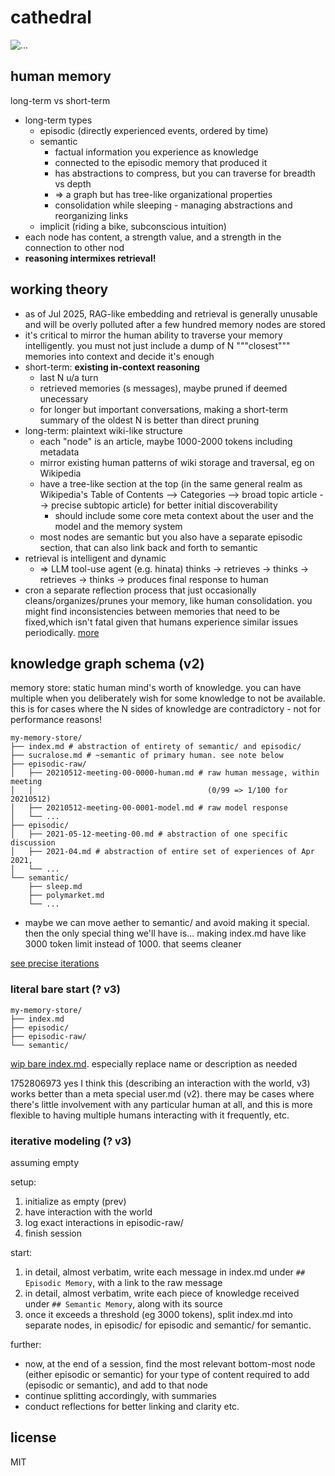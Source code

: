 # cathedral
![...](https://sucralose.moe/static/cathedral.png)

## human memory
long-term vs short-term

- long-term types
	- episodic (directly experienced events, ordered by time)
	- semantic
		- factual information you experience as knowledge
		- connected to the episodic memory that produced it
		- has abstractions to compress, but you can traverse for breadth vs depth
		- => a graph but has tree-like organizational properties
		- consolidation while sleeping - managing abstractions and reorganizing links
	- implicit (riding a bike, subconscious intuition)
- each node has content, a strength value, and a strength in the connection to other nod
- **reasoning intermixes retrieval!**

## working theory
- as of Jul 2025, RAG-like embedding and retrieval is generally unusable and
will be overly polluted after a few hundred memory nodes are stored
- it's critical to mirror the human ability to traverse your memory intelligently. you must not just include a dump of N """closest""" memories into context and decide it's enough
- short-term: **existing in-context reasoning**
	- last N u/a turn
	- retrieved memories (s messages), maybe pruned if deemed unecessary
	- for longer but important conversations, making a short-term summary of the
	oldest N is better than direct pruning
- long-term: plaintext wiki-like structure
	- each "node" is an article, maybe 1000-2000 tokens including metadata
	- mirror existing human patterns of wiki storage and traversal, eg on Wikipedia
	- have a tree-like section at the top (in the same general realm as Wikipedia's Table of Contents --> Categories --> broad topic article --> precise subtopic article) for better initial discoverability
		- should include some core meta context about the user and the model and the memory system
	- most nodes are semantic but you also have a separate episodic section, that can also link back and forth to semantic
- retrieval is intelligent and dynamic
	- => LLM tool-use agent (e.g. hinata) thinks -> retrieves -> thinks ->
	retrieves -> thinks -> produces final response to human
- cron a separate reflection process that just occasionally
cleans/organizes/prunes your memory, like human consolidation. you might find
inconsistencies between memories that need to be fixed,which isn't fatal given
that humans experience similar issues periodically.
[more](./research/1752794048-dr-wiki-reflection.md)

## knowledge graph schema (v2)
memory store: static human mind's worth of knowledge. you can have multiple
when you deliberately wish for some knowledge to not be available.  this is for
cases where the N sides of knowledge are contradictory - not for performance
reasons!

```
my-memory-store/
├── index.md # abstraction of entirety of semantic/ and episodic/
├── sucralose.md # ~semantic of primary human. see note below
├── episodic-raw/
│   ├── 20210512-meeting-00-0000-human.md # raw human message, within meeting
│   │                                       (0/99 => 1/100 for 20210512)
│   ├── 20210512-meeting-00-0001-model.md # raw model response
│   └── ...
├── episodic/
│   ├── 2021-05-12-meeting-00.md # abstraction of one specific discussion
│   ├── 2021-04.md # abstraction of entire set of experiences of Apr 2021,
│   └── ...
└── semantic/
    ├── sleep.md
    ├── polymarket.md
    └── ...
```

- maybe we can move aether to semantic/ and avoid making it special. then the
only special thing we'll have is... making index.md have like 3000 token limit
instead of 1000. that seems cleaner

[see precise iterations](./example)

### literal bare start (? v3)
```
my-memory-store/
├── index.md
├── episodic/
├── episodic-raw/
└── semantic/
```

[wip bare index.md](./grimoire/index-blank.md). especially replace name or
description as needed

1752806973 yes I think this (describing an interaction with the world, v3) works
better than a meta special user.md (v2). there may be cases where there's little
involvement with any particular human at all, and this is more flexible to
having multiple humans interacting with it frequently, etc.

### iterative modeling (? v3)
assuming empty

setup:
1. initialize as empty (prev)
2. have interaction with the world
3. log exact interactions in episodic-raw/
4. finish session

start:
1. in detail, almost verbatim, write each message in index.md under `## Episodic Memory`, with a link to the raw message
2. in detail, almost verbatim, write each piece of knowledge received under `## Semantic Memory`, along with its source
3. once it exceeds a threshold (eg 3000 tokens), split index.md into separate nodes, in episodic/ for episodic and semantic/ for semantic.

further:
- now, at the end of a session, find the most relevant bottom-most node (either episodic or semantic) for your type of content required to add (episodic or semantic), and add to that node
- continue splitting accordingly, with summaries
- conduct reflections for better linking and clarity etc.

## license
MIT
